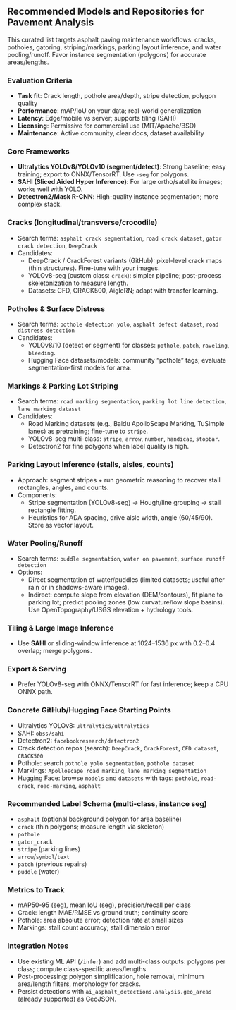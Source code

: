 ## Recommended Models and Repositories for Pavement Analysis

This curated list targets asphalt paving maintenance workflows: cracks, potholes, gatoring, striping/markings, parking layout inference, and water pooling/runoff. Favor instance segmentation (polygons) for accurate areas/lengths.

### Evaluation Criteria
- **Task fit**: Crack length, pothole area/depth, stripe detection, polygon quality
- **Performance**: mAP/IoU on your data; real-world generalization
- **Latency**: Edge/mobile vs server; supports tiling (SAHI)
- **Licensing**: Permissive for commercial use (MIT/Apache/BSD)
- **Maintenance**: Active community, clear docs, dataset availability

### Core Frameworks
- **Ultralytics YOLOv8/YOLOv10 (segment/detect)**: Strong baseline; easy training; export to ONNX/TensorRT. Use `-seg` for polygons.
- **SAHI (Sliced Aided Hyper Inference)**: For large ortho/satellite images; works well with YOLO.
- **Detectron2/Mask R-CNN**: High-quality instance segmentation; more complex stack.

### Cracks (longitudinal/transverse/crocodile)
- Search terms: `asphalt crack segmentation`, `road crack dataset`, `gator crack detection`, `DeepCrack`
- Candidates:
  - DeepCrack / CrackForest variants (GitHub): pixel-level crack maps (thin structures). Fine-tune with your images.
  - YOLOv8-seg (custom class: `crack`): simpler pipeline; post-process skeletonization to measure length.
  - Datasets: CFD, CRACK500, AigleRN; adapt with transfer learning.

### Potholes & Surface Distress
- Search terms: `pothole detection yolo`, `asphalt defect dataset`, `road distress detection`
- Candidates:
  - YOLOv8/10 (detect or segment) for classes: `pothole`, `patch`, `raveling`, `bleeding`.
  - Hugging Face datasets/models: community “pothole” tags; evaluate segmentation-first models for area.

### Markings & Parking Lot Striping
- Search terms: `road marking segmentation`, `parking lot line detection`, `lane marking dataset`
- Candidates:
  - Road Marking datasets (e.g., Baidu ApolloScape Marking, TuSimple lanes) as pretraining; fine-tune to `stripe`.
  - YOLOv8-seg multi-class: `stripe`, `arrow`, `number`, `handicap`, `stopbar`.
  - Detectron2 for fine polygons when label quality is high.

### Parking Layout Inference (stalls, aisles, counts)
- Approach: segment stripes + run geometric reasoning to recover stall rectangles, angles, and counts.
- Components:
  - Stripe segmentation (YOLOv8-seg) → Hough/line grouping → stall rectangle fitting.
  - Heuristics for ADA spacing, drive aisle width, angle (60/45/90). Store as vector layout.

### Water Pooling/Runoff
- Search terms: `puddle segmentation`, `water on pavement`, `surface runoff detection`
- Options:
  - Direct segmentation of water/puddles (limited datasets; useful after rain or in shadows-aware images).
  - Indirect: compute slope from elevation (DEM/contours), fit plane to parking lot; predict pooling zones (low curvature/low slope basins). Use OpenTopography/USGS elevation + hydrology tools.

### Tiling & Large Image Inference
- Use **SAHI** or sliding-window inference at 1024–1536 px with 0.2–0.4 overlap; merge polygons.

### Export & Serving
- Prefer YOLOv8-seg with ONNX/TensorRT for fast inference; keep a CPU ONNX path.

### Concrete GitHub/Hugging Face Starting Points
- Ultralytics YOLOv8: `ultralytics/ultralytics`
- SAHI: `obss/sahi`
- Detectron2: `facebookresearch/detectron2`
- Crack detection repos (search): `DeepCrack`, `CrackForest`, `CFD dataset`, `CRACK500`
- Pothole: search `pothole yolo segmentation`, `pothole dataset`
- Markings: `Apolloscape road marking`, `lane marking segmentation`
- Hugging Face: browse `models` and `datasets` with tags: `pothole`, `road-crack`, `road-marking`, `asphalt`

### Recommended Label Schema (multi-class, instance seg)
- `asphalt` (optional background polygon for area baseline)
- `crack` (thin polygons; measure length via skeleton)
- `pothole`
- `gator_crack`
- `stripe` (parking lines)
- `arrow`/`symbol`/`text`
- `patch` (previous repairs)
- `puddle` (water)

### Metrics to Track
- mAP50-95 (seg), mean IoU (seg), precision/recall per class
- Crack: length MAE/RMSE vs ground truth; continuity score
- Pothole: area absolute error; detection rate at small sizes
- Markings: stall count accuracy; stall dimension error

### Integration Notes
- Use existing ML API (`/infer`) and add multi-class outputs: polygons per class; compute class-specific areas/lengths.
- Post-processing: polygon simplification, hole removal, minimum area/length filters, morphology for cracks.
- Persist detections with `ai_asphalt_detections.analysis.geo_areas` (already supported) as GeoJSON.
